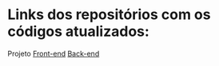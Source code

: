 # Links dos repositórios com os códigos atualizados:

Projeto 
[Front-end](https://github.com/thebestjade/desafio-modulo04-frontend)
[Back-end](https://github.com/thebestjade/desafio_modulo4_backend)

